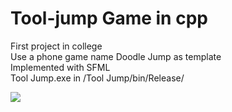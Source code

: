 # Tool-jump Game in cpp

First project in college  
Use a phone game name Doodle Jump as template  
Implemented with SFML  
Tool Jump.exe in /Tool Jump/bin/Release/

![](https://i.imgur.com/IwdJpV1.png)
